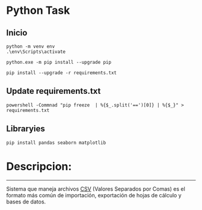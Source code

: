 # Python Task

## Inicio
```
python -m venv env
.\env\Scripts\activate

python.exe -m pip install --upgrade pip

pip install --upgrade -r requirements.txt
```

## Update requirements.txt
```
powershell -Commnad "pip freeze  | %{$_.split('==')[0]} | %{$_}" > requirements.txt
```

## Libraryies
``` 
pip install pandas seaborn matplotlib
```

# Descripcion:
---
Sistema que maneja archivos [CSV](https://docs.python.org/es/3/library/csv.html)  (Valores Separados por Comas) es el formato más común de importación, exportación de hojas de cálculo y bases de datos.
